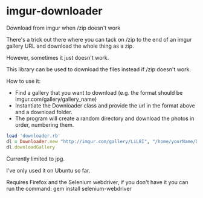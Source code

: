 # imgur-downloader
Download from imgur when /zip doesn't work

There's a trick out there where you can tack on /zip to the end of an imgur gallery URL and download the whole thing as a zip.

However, sometimes it just doesn't work.

This library can be used to download the files instead if /zip doesn't work.

How to use it:
- Find a gallery that you want to download (e.g. the format should be imgur.com/gallery/gallery_name)
- Instantiate the Downloader class and provide the url in the format above and a download folder.
- The program will create a random directory and download the photos in order, numbering them.

```ruby
load 'downloader.rb'
dl = Downloader.new "http://imgur.com/gallery/LiL8I", "/home/yourName/Downloads"
dl.downloadGallery
```

Currently limited to jpg.

I've only used it on Ubuntu so far.

Requires Firefox and the Selenium webdriver, if you don't have it you can run the command:
gem install selenium-webdriver